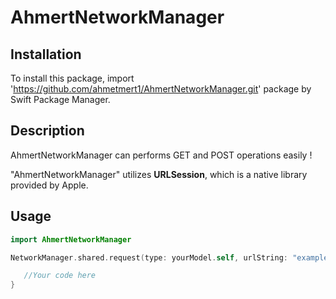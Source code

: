 # AhmertNetworkManager

## Installation 
To install this package, import 'https://github.com/ahmetmert1/AhmertNetworkManager.git' package by Swift Package Manager.

## Description 
AhmertNetworkManager can performs GET and POST operations easily !

"AhmertNetworkManager" utilizes <b>URLSession</b>, which is a native library provided by Apple.

## Usage 

```swift
import AhmertNetworkManager

NetworkManager.shared.request(type: yourModel.self, urlString: "example.com", method: .get) { response, error in

   //Your code here   
}
```


